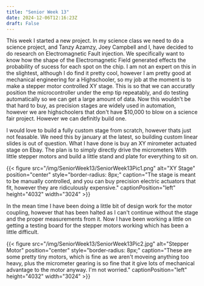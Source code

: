 ```yaml
---
title: "Senior Week 13"
date: 2024-12-06T12:16:23Z
draft: False
---
```


This week I started a new project. In my science class we need to do a science project, and Tanzy Azamzy, Joey Campbell and I, have decided to do research on Electromagnetic Fault injection. We specifically want to know how the shape of the Electromagnetic Field generated effects the probability of sucess for each spot on the chip. I am not an expert on this in the slightest, although I do find it pretty cool, however I am pretty good at mechanical engineering for a Highschooler, so my job at the moment is to make a stepper motor controlled XY stage. This is so that we can accuratly position the microcontroller under the emp tip repeatably, and do testing automatically so we can get a large amount of data. Now this wouldn't be that hard to buy, as precision stages are widely used in automation, however we are highschoolers that don't have $10,000 to blow on a science fair project. However we can definitly build one. 

I would love to build a fully custom stage from scratch, however thats just not feasable. We need this by january at the latest, so building custom linear slides is out of  question. What I have done is buy an XY mirometer actuated stage on Ebay. The plan is to simply directly drive the micrometers With little stepper motors and build a little stand and plate for everything to sit on. 

{{< figure src="/img/SeniorWeek13/SeniorWeek13Pic1.png" alt="XY Stage" position="center" style="border-radius: 8px;" caption="The stage is meant to be manually controlled, and you can buy precision electric actuators that fit, however they are ridiculously expensive." captionPosition="left" height="4032" width="3024" >}}

In the mean time I have been doing a little bit of design work for the motor coupling, however that has been halted as I can't continue without the stage and the proper measurements from it. Now I have been working a little on getting a testing board for the stepper motors working which has been a little difficult. 

{{< figure src="/img/SeniorWeek13/SeniorWeek13Pic2.jpg" alt="Stepper Motor" position="center" style="border-radius: 8px;" caption="These are some pretty tiny motors, which is fine as we aren't moveing anything too heavy, plus the micrometer gearing is so fine that it give lots of mechanical advantage to the motor anyway. I'm not worried." captionPosition="left" height="4032" width="3024" >}}
